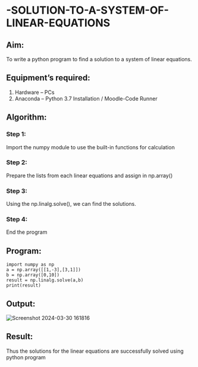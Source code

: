 # -SOLUTION-TO-A-SYSTEM-OF-LINEAR-EQUATIONS
## Aim:
To write a python program to find a solution to a system of linear equations.
## Equipment’s required:
1. 	Hardware – PCs
2. 	Anaconda – Python 3.7 Installation / Moodle-Code Runner
## Algorithm:
### Step 1: 
Import the numpy module to use the built-in functions for calculation
### Step 2: 
Prepare the lists from each linear equations and assign in np.array()
### Step 3: 
Using the np.linalg.solve(), we can find the solutions.
### Step 4: 
End the program
## Program:

```
import numpy as np
a = np.array([[1,-3],[3,1]])
b = np.array([0,10])
result = np.linalg.solve(a,b)
print(result)
```

## Output:
![Screenshot 2024-03-30 161816](https://github.com/ArchanaSharikalHarinarayanan/-SOLUTION-TO-A-SYSTEM-OF-LINEAR-EQUATIONS/assets/121784636/a0b713c5-7518-4259-8eff-d2103899ae27)

## Result: 
Thus the solutions for the linear equations are successfully solved using python program

